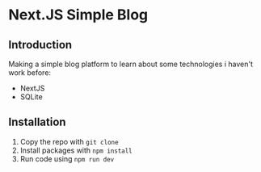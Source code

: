 # Next.JS Simple Blog
## Introduction
Making a simple blog platform to learn about some technologies i haven't work before:
+ NextJS
+ SQLite

## Installation
1. Copy the repo with `git clone ` 
2. Install packages with `npm install`
3. Run code using `npm run dev`